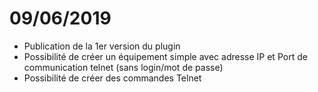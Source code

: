 # 09/06/2019

- Publication de la 1er version du plugin
- Possibilité de créer un équipement simple avec adresse IP et Port de communication telnet (sans login/mot de passe)
- Possibilité de créer des commandes Telnet
